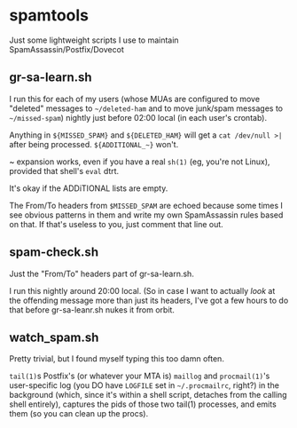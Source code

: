 # spamtools
Just some lightweight scripts I use to maintain SpamAssassin/Postfix/Dovecot

## gr-sa-learn.sh
I run this for each of my users (whose MUAs are configured to move
"deleted" messages to `~/deleted-ham` and to move junk/spam messages
to `~/missed-spam`) nightly just before 02:00 local (in each user's
crontab).

Anything in `${MISSED_SPAM}` and `${DELETED_HAM}` will get a
`cat /dev/null >|` after being processed. `${ADDITIONAL_~}` won't.

~ expansion works, even if you have a real `sh(1)` (eg, you're not
Linux), provided that shell's `eval` dtrt.

It's okay if the ADDiTIONAL lists are empty.

The From/To headers from `$MISSED_SPAM` are echoed because some
times I see obvious patterns in them and write my own SpamAssassin
rules based on that. If that's useless to you, just comment that
line out.

## spam-check.sh
Just the "From/To" headers part of gr-sa-learn.sh.

I run this nightly around 20:00 local. (So in case I want to
actually *look* at the offending message more than just its headers,
I've got a few hours to do that before gr-sa-leanr.sh nukes it from
orbit.

## watch_spam.sh
Pretty trivial, but I found myself typing this too damn often.

`tail(1)`s Postfix's (or whatever your MTA is) `maillog` and
`procmail(1)`'s user-specific log (you DO have `LOGFILE` set in
`~/.procmailrc`, right?) in the background (which, since it's within a
shell script, detaches from the calling shell entirely), captures
the pids of those two tail(1) processes, and emits them (so you can
clean up the procs).

